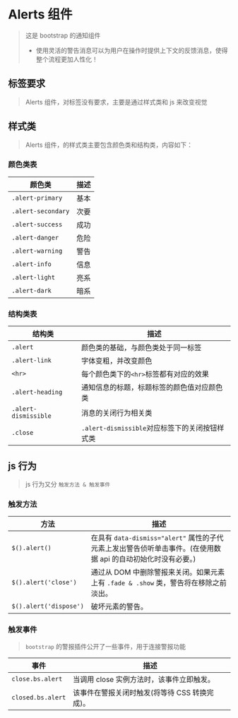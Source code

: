 <!--
+===============================================================================
| @Author: madnesslin(地上马)
+===============================================================================
| @Phone: +86 13695746767
+===============================================================================
| @Date: 2018-12-29 20:27:59
+===============================================================================
| @Email: linjialiang@163.com
+===============================================================================
| @Last modified time: 2018-12-29 22:03:52
+===============================================================================
-->

# Alerts 组件

> 这是 bootstrap 的通知组件
>
> - 使用灵活的警告消息可以为用户在操作时提供上下文的反馈消息，使得整个流程更加人性化！

## 标签要求

> Alerts 组件，对标签没有要求，主要是通过样式类和 js 来改变视觉

## 样式类

> Alerts 组件，的样式类主要包含颜色类和结构类，内容如下：

### 颜色类表

| 颜色类             | 描述 |
| ------------------ | ---- |
| `.alert-primary`   | 基本 |
| `.alert-secondary` | 次要 |
| `.alert-success`   | 成功 |
| `.alert-danger`    | 危险 |
| `.alert-warning`   | 警告 |
| `.alert-info`      | 信息 |
| `.alert-light`     | 亮系 |
| `.alert-dark`      | 暗系 |

### 结构类表

| 结构类               | 描述                                           |
| -------------------- | ---------------------------------------------- |
| `.alert`             | 颜色类的基础，与颜色类处于同一标签             |
| `.alert-link`        | 字体变粗，并改变颜色                           |
| `<hr>`               | 每个颜色类下的`<hr>`标签都有对应的效果         |
| `.alert-heading`     | 通知信息的标题，标题标签的颜色值对应颜色类     |
| `.alert-dismissible` | 消息的关闭行为相关类                           |
| `.close`             | `.alert-dismissible`对应标签下的关闭按钮样式类 |

## js 行为

> js 行为又分 `触发方法 & 触发事件`

### 触发方法

| 方法                   | 描述                                                                                                          |
| ---------------------- | ------------------------------------------------------------------------------------------------------------- |
| `$().alert()`          | 在具有 `data-dismiss="alert"` 属性的子代元素上发出警告侦听单击事件。(在使用数据 api 的自动初始化时没有必要。) |
| `$().alert('close')`   | 通过从 DOM 中删除警报来关闭。如果元素上有 `.fade & .show` 类，警告将在移除之前淡出。                          |
| `$().alert('dispose')` | 破坏元素的警告。                                                                                              |

### 触发事件

> `bootstrap` 的警报插件公开了一些事件，用于连接警报功能

| 事件              | 描述                                          |
| ----------------- | --------------------------------------------- |
| `close.bs.alert`  | 当调用 close 实例方法时，该事件立即触发。     |
| `closed.bs.alert` | 该事件在警报关闭时触发(将等待 CSS 转换完成)。 |
